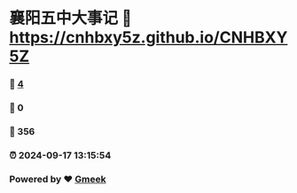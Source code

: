 # 襄阳五中大事记 :link: https://cnhbxy5z.github.io/CNHBXY5Z 
### :page_facing_up: [4](https://cnhbxy5z.github.io/CNHBXY5Z/tag.html) 
### :speech_balloon: 0 
### :hibiscus: 356 
### :alarm_clock: 2024-09-17 13:15:54 
### Powered by :heart: [Gmeek](https://github.com/Meekdai/Gmeek)
